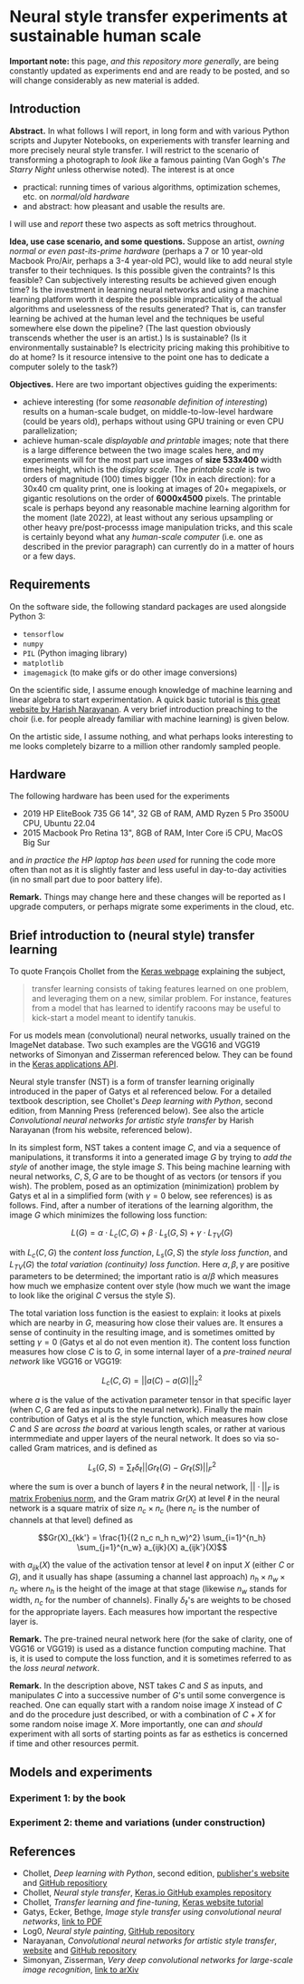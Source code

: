 # Neural style transfer experiments at sustainable human scale

**Important note:** this page, *and this repository more generally*, are being constantly updated as experiments end and are ready to be posted, and so will change considerably as new material is added.

## Introduction

**Abstract.** In what follows I will report, in long form and with various Python scripts and Jupyter Notebooks, on experiements with transfer learning and more precisely neural style transfer. I will restrict to the scenario of transforming a photograph to *look like* a famous painting (Van Gogh's *The Starry Night* unless otherwise noted). The interest is at once 
- practical: running times of various algorithms, optimization schemes, etc. on *normal/old hardware* 
- and abstract: how pleasant and usable the results are. 

I will use and *report* these two aspects as soft metrics throughout.

**Idea, use case scenario, and some questions.** Suppose an artist, *owning normal or even past-its-prime hardware* (perhaps a 7 or 10 year-old Macbook Pro/Air, perhaps a 3-4 year-old PC), would like to add neural style transfer to their techniques. Is this possible given the contraints? Is this feasible? Can subjectively interesting results be achieved given enough time? Is the investment in learning neural networks and using a machine learning platform worth it despite the possible impracticality of the actual algorithms and uselessness of the results generated? That is, can transfer learning be achived at the human level and the techniques be useful somewhere else down the pipeline? (The last question obviously transcends whether the user is an artist.) Is is sustainable? (Is it environmentally sustainable? Is electricity pricing making this prohibitive to do at home? Is it resource intensive to the point one has to dedicate a computer solely to the task?) 

**Objectives.** Here are two important objectives guiding the experiments:

- achieve interesting (for some *reasonable definition of interesting*) results on a human-scale budget, on middle-to-low-level hardware (could be years old), perhaps without using GPU training or even CPU parallelization;
- achieve human-scale *displayable and printable* images; note that there is a large difference between the two image scales here, and my experiments will for the most part use images of **size 533x400** width times height, which is the *display scale*. The *printable scale* is two orders of magnitude (100) times bigger (10x in each direction): for a 30x40 cm quality print, one is looking at images of 20+ megapixels, or gigantic resolutions on the order of **6000x4500** pixels. The printable scale is perhaps beyond any reasonable machine learning algorithm for the moment (late 2022), at least without any serious upsampling or other heavy pre/post-processs image manipulation tricks, and this scale is certainly beyond what any *human-scale computer* (i.e. one as described in the previor paragraph) can currently do in a matter of hours or a few days.

## Requirements

On the software side, the following standard packages are used alongside Python 3:

- ```tensorflow```
- ```numpy```
- ```PIL``` (Python imaging library)
- ```matplotlib```
- ```imagemagick``` (to make gifs or do other image conversions)

On the scientific side, I assume enough knowledge of machine learning and linear algebra to start experimentation. A quick basic tutorial is [this great website by Harish Narayanan](https://github.com/titu1994/Neural-Style-Transfer). A very brief introduction preaching to the choir (i.e. for people already familiar with machine learning) is given below.

On the artistic side, I assume nothing, and what perhaps looks interesting to me looks completely bizarre to a million other randomly sampled people.

## Hardware

The following hardware has been used for the experiments

- 2019 HP EliteBook 735 G6 14", 32 GB of RAM, AMD Ryzen 5 Pro 3500U CPU, Ubuntu 22.04
- 2015 Macbook Pro Retina 13", 8GB of RAM, Inter Core i5 CPU, MacOS Big Sur

and *in practice the HP laptop has been used* for running the code more often than not as it is slightly faster and less useful in day-to-day activities (in no small part due to poor battery life).

**Remark.** Things may change here and these changes will be reported as I upgrade computers, or perhaps migrate some experiments in the cloud, etc.

## Brief introduction to (neural style) transfer learning

To quote François Chollet from the [Keras webpage](https://keras.io/guides/transfer_learning/) explaining the subject,

> transfer learning consists of taking features learned on one problem, and leveraging them on a new, similar problem. For instance, features from a model that has learned to identify racoons may be useful to kick-start a model meant to identify tanukis.

For us models mean (convolutional) neural networks, usually trained on the ImageNet database. Two such examples are the VGG16 and VGG19 networks of Simonyan and Zisserman referenced below. They can be found in the [Keras applications API](https://keras.io/api/applications/vgg/).

Neural style transfer (NST) is a form of transfer learning originally introduced in the paper of Gatys et al referenced below. For a detailed textbook description, see Chollet's *Deep learning with Python*, second edition, from Manning Press (referenced below). See also the article *Convolutional neural networks for artistic style transfer* by Harish Narayanan (from his website, referenced below).

In its simplest form, NST takes a content image $C$, and via a sequence of manipulations, it transforms it into a generated image $G$ by trying to *add the style* of another image, the style image $S$. This being machine learning with neural networks, $C,S,G$ are to be thought of as vectors (or tensors if you wish). The problem, posed as an optimization (minimization) problem by Gatys et al in a simplified form (with $\gamma=0$ below, see references) is  as follows. Find, after a number of iterations of the learning algorithm, the image $G$ which minimizes the following loss function:

$$ L(G) = \alpha \cdot L_c(C, G) + \beta \cdot L_s(G, S) + \gamma \cdot L_{TV} (G) $$

with $L_c(C, G)$ the *content loss function*, $L_s(G, S)$ the *style loss function*, and $L_{TV} (G)$ the *total variation (continuity) loss function*. Here $\alpha, \beta, \gamma$ are positive parameters to be determined; the important ratio is $\alpha / \beta$ which measures how much we emphasize content over style (how much we want the image to look like the original $C$ versus the style $S$). 

The total variation loss function is the easiest to explain: it looks at pixels which are nearby in $G$, measuring how close their values are. It ensures a sense of continuity in the resulting image, and is sometimes omitted by setting $\gamma = 0$ (Gatys et al do not even mention it). The content loss function measures how close $C$ is to $G$, in some internal layer of a *pre-trained neural network* like VGG16 or VGG19:

$$ L_c(C, G) = ||a(C) - a(G)||_2^2 $$

where $a$ is the value of the activation parameter tensor in that specific layer (when $C,G$ are fed as inputs to the neural network). Finally the main contribution of Gatys et al is the style function, which measures how close $C$ and $S$ are *across the board* at various length scales, or rather at various intermmediate and upper layers of the neural network. It does so via so-called Gram matrices, and is defined as

$$ L_s(G, S) = \sum_{\ell} \delta_\ell ||Gr_\ell(G) - Gr_\ell(S)||_F^2 $$

where the sum is over a bunch of layers $\ell$ in the neural network, $|| \cdot ||_F$ is [matrix Frobenius norm](https://en.wikipedia.org/wiki/Matrix_norm#Frobenius_norm), and the Gram matrix $Gr(X)$ at level $\ell$ in the neural network is a square matrix of size $n_c \times n_c$ (here $n_c$ is the number of channels at that level) defined as 

$$Gr(X)_{kk'} = \frac{1}{(2 n_c n_h n_w)^2} \sum_{i=1}^{n_h} \sum_{j=1}^{n_w} a_{ijk}(X) a_{ijk'}(X)$$

with $a_{ijk}(X)$ the value of the activation tensor at level $\ell$ on input $X$ (either $C$ or $G$), and it usually has shape (assuming a channel last approach) $n_h \times n_w \times n_c$ where $n_h$ is the height of the image at that stage (likewise $n_w$ stands for width, $n_c$ for the number of channels). Finally $\delta_\ell$'s are weights to be chosed for the appropriate layers. Each measures how important the respective layer is.

**Remark.** The pre-trained neural network here (for the sake of clarity, one of VGG16 or VGG19) is used as a distance function computing machine. That is, it is used to compute the loss function, and it is sometimes referred to as the *loss neural network*.

**Remark.** In the description above, NST takes $C$ and $S$ as inputs, and manipulates $C$ into a successive number of $G$'s until some convergence is reached. One can equally start with a random noise image $X$ instead of $C$ and do the procedure just described, or with a combination of $C+X$ for some random noise image $X$. More importantly, one can *and should* experiment with all sorts of starting points as far as esthetics is concerned if time and other resources permit. 

## Models and experiments

### Experiment 1: by the book

### Experiment 2: theme and variations (under construction)

## References

- Chollet, *Deep learning with Python*, second edition, [publisher's website](https://www.manning.com/books/deep-learning-with-python-second-edition) and [GitHub repositiory](https://github.com/fchollet/deep-learning-with-python-notebooks)
- Chollet, *Neural style transfer*, [Keras.io GitHub examples repository](https://github.com/keras-team/keras-io/blob/master/examples/generative/neural_style_transfer.py)
- Chollet, *Transfer learning and fine-tuning*, [Keras website tutorial](https://keras.io/guides/transfer_learning/)
- Gatys, Ecker, Bethge, *Image style transfer using convolutional neural networks*, [link to PDF](https://www.cv-foundation.org/openaccess/content_cvpr_2016/papers/Gatys_Image_Style_Transfer_CVPR_2016_paper.pdf)
- Log0, *Neural style painting*, [GitHub repository](https://github.com/log0/neural-style-painting)
- Narayanan, *Convolutional neural networks for artistic style transfer*, [website](https://harishnarayanan.org/writing/artistic-style-transfer/) and [GitHub repository](https://github.com/titu1994/Neural-Style-Transfer)
- Simonyan, Zisserman, *Very deep convolutional networks for large-scale image recognition*, [link to arXiv](https://arxiv.org/pdf/1409.1556.pdf)

